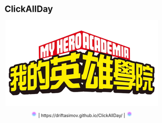 # ClickAllDay

<p align = 'center'>
<img src = 'icon.png'>
</p>
<p align = 'center'>
<img src = 'cursor.png' width = '20'> | https://driftasimov.github.io/ClickAllDay/ | <img src = 'cursor.png' width = '20'>
</p>
